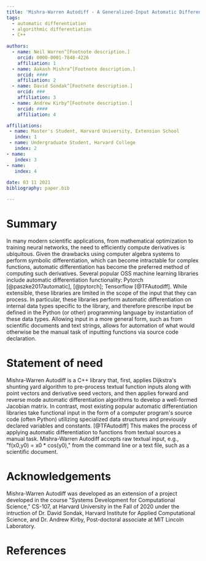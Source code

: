 ```yaml
---
title: 'Mishra-Warren Autodiff - A Generalized-Input Automatic Differentiation Library in C++'
tags:
  - automatic differentiation
  - algorithmic differentiation
  - C++
  
authors:
  - name: Neil Warren^[Footnote description.]
    orcid: 0000-0001-7848-4226
    affiliation: 1
  - name: Aakash Mishra^[Footnote description.]
    orcid: ####
    affiliation: 2
  - name: David Sondak^[Footnote description.]
    orcid: ###
    affiliation: 3
  - name: Andrew Kirby^[Footnote description.]
    orcid: ####
    affiliation: 4

affiliations:
 - name: Master's Student, Harvard University, Extension School
   index: 1
 - name: Undergraduate Student, Harvard College
   index: 2
- name: 
   index: 3
- name: 
   index: 4
 
date: 03 11 2021
bibliography: paper.bib

---
```


# Summary

In many modern scientific applications, from mathematical optimization to training neural networks, the need to efficiently compute derivatives is ubiquitous. Given the drawbacks using computer algebra systems to perform symbolic differentiation, which can become intractable for complex functions, automatic differentiation has become the preferred method of computing such derivatives. Several popular OSS machine learning libraries include automatic differentiation functionality: Pytorch [@paszke2017automatic], [@pytorch]; Tensorflow [@TFAutodiff].  While extensible, these libraries are limited in the scope of the input that they can process.  In particular, these libraries perform automatic differentiation on internal data types specific to the library, and therefore prescribe input be defined in the Python (or other) programming language by instantiation of these data types. Allowing input in a more general form, such as from scientific documents and text strings, allows for automation of what would otherwise be the manual task of inputting functions via source code declaration. 
 
# Statement of need

Mishra-Warren Autodiff is a C++ library that, first, applies Dijkstra's shunting yard algorithm to pre-process textual function inputs along with point vectors and derivative seed vectors, and then applies forward and reverse mode automatic differentiation algorithms to develop a well-formed Jacobian matrix. In contrast, most existing popular automatic differentiation libraries take functional input in the form of a computer program's source code (often Python) utilizing specialized data structures and previously declared variables and constants. [@TFAutodiff] This makes the process of applying automatic differentiation to functions from textual sources a manual task. Mishra-Warren Autodiff accepts raw textual input, e.g., "f(x0,y0) = x0 * cos(y0)," from the command line or a text file, such as a scientific document. 

# Acknowledgements

Mishra-Warren Autodiff was developed as an extension of a project developed in the course "Systems Development for Computational Science," CS-107, at Harvard University in the Fall of 2020 under the intruction of Dr. David Sondak, Harvard Institute for Applied Computational Science, and Dr. Andrew Kirby, Post-doctoral associate at MIT Lincoln Laboratory. 

# References
